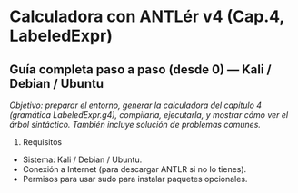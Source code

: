 # Calculadora con ANTLér v4 (Cap.4, LabeledExpr)

## **Guía  completa paso a paso (desde 0) — Kali / Debian / Ubuntu**

*Objetivo: preparar el entorno, generar la calculadora del capítulo 4 (gramática LabeledExpr.g4), compilarla, ejecutarla, y mostrar cómo ver el árbol sintáctico. También incluye solución de problemas comunes.*

1. Requisitos

- Sistema: Kali / Debian / Ubuntu.
- Conexión a Internet (para descargar ANTLR si no lo tienes).
- Permisos para usar sudo para instalar paquetes opcionales.
